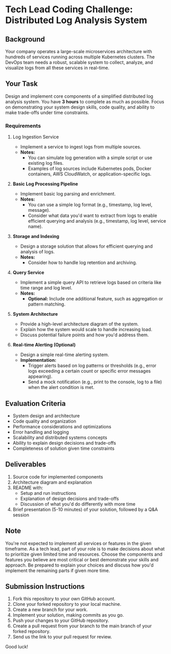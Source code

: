 # Tech Lead Coding Challenge: Distributed Log Analysis System

## Background
Your company operates a large-scale microservices architecture with hundreds of services running across multiple Kubernetes clusters. The DevOps team needs a robust, scalable system to collect, analyze, and visualize logs from all these services in real-time.

## Your Task
Design and implement core components of a simplified distributed log analysis system. You have **3 hours** to complete as much as possible. Focus on demonstrating your system design skills, code quality, and ability to make trade-offs under time constraints.

### Requirements

1. Log Ingestion Service
   - Implement a service to ingest logs from multiple sources.
   - **Notes:**
      - You can simulate log generation with a simple script or use existing log files.
      - Examples of log sources include Kubernetes pods, Docker containers, AWS CloudWatch, or application-specific logs.

2. **Basic Log Processing Pipeline**
   - Implement basic log parsing and enrichment.
   - **Notes:**
      - You can use a simple log format (e.g., timestamp, log level, message).
      - Consider what data you'd want to extract from logs to enable efficient querying and analysis (e.g., timestamp, log level, service name).

3. **Storage and Indexing**
   - Design a storage solution that allows for efficient querying and analysis of logs.
   - **Notes:**
      - Consider how to handle log retention and archiving.

4. **Query Service**
   - Implement a simple query API to retrieve logs based on criteria like time range and log level.
   - **Notes:**
      - **Optional:** Include one additional feature, such as aggregation or pattern matching.

5. **System Architecture**
   - Provide a high-level architecture diagram of the system.
   - Explain how the system would scale to handle increasing load.
   - Discuss potential failure points and how you'd address them.

6. **Real-time Alerting (Optional)**
   - Design a simple real-time alerting system.
   - **Implementation:**
      - Trigger alerts based on log patterns or thresholds (e.g., error logs exceeding a certain count or specific error messages appearing).
      - Send a mock notification (e.g., print to the console, log to a file) when the alert condition is met.

## Evaluation Criteria
- System design and architecture
- Code quality and organization
- Performance considerations and optimizations
- Error handling and logging
- Scalability and distributed systems concepts
- Ability to explain design decisions and trade-offs
- Completeness of solution given time constraints

## Deliverables
1. Source code for implemented components
2. Architecture diagram and explanation
3. README with:
   - Setup and run instructions
   - Explanation of design decisions and trade-offs
   - Discussion of what you'd do differently with more time
4. Brief presentation (5-10 minutes) of your solution, followed by a Q&A session

## Note
You're not expected to implement all services or features in the given timeframe. As a tech lead, part of your role is to make decisions about what to prioritize given limited time and resources. Choose the components and features you believe are most critical or best demonstrate your skills and approach. Be prepared to explain your choices and discuss how you'd implement the remaining parts if given more time.

## Submission Instructions
1. Fork this repository to your own GitHub account.
2. Clone your forked repository to your local machine.
3. Create a new branch for your work.
4. Implement your solution, making commits as you go.
5. Push your changes to your GitHub repository.
6. Create a pull request from your branch to the main branch of your forked repository.
7. Send us the link to your pull request for review.

Good luck!
